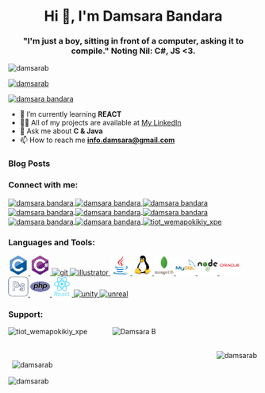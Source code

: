 <h1 align="center">Hi 👋, I'm Damsara Bandara</h1>
<h3 align="center">"I'm just a boy, sitting in front of a computer, asking it to compile." Noting Nil: C#, JS <3.</h3>

<p align="left">
  <img src="https://komarev.com/ghpvc/?username=damsarab&label=Profile%20views&color=0e75b6&style=flat" alt="damsarab" />
</p>

<p align="left">
  <a href="https://github.com/ryo-ma/github-profile-trophy">
    <img src="https://github-profile-trophy.vercel.app/?username=damsarab" alt="damsarab" />
  </a>
</p>

<p align="left">
  <a href="https://twitter.com/damsarabandara" target="blank">
    <img src="https://img.shields.io/twitter/follow/damsarabandara?logo=twitter&style=for-the-badge" alt="damsara bandara" />
  </a>
</p>

- 🌱 I’m currently learning **REACT**
- 👨‍💻 All of my projects are available at [My LinkedIn](https://www.linkedin.com/in/damsara-bandara-0ba874198/)
- 💬 Ask me about **C & Java**
- 📫 How to reach me **info.damsara@gmail.com**

### Blog Posts
<!-- BLOG-POST-LIST:START -->
<!-- BLOG-POST-LIST:END -->

<h3 align="left">Connect with me:</h3>
<p align="left">
  <a href="https://dev.to/damsarabandara" target="blank">
    <img align="center" src="https://raw.githubusercontent.com/rahuldkjain/github-profile-readme-generator/master/src/images/icons/Social/devto.svg" alt="damsara bandara" height="30" width="40" />
  </a>
  <a href="https://twitter.com/damsarabandara" target="blank">
    <img align="center" src="https://raw.githubusercontent.com/rahuldkjain/github-profile-readme-generator/master/src/images/icons/Social/twitter.svg" alt="damsara bandara" height="30" width="40" />
  </a>
  <a href="https://linkedin.com/in/damsarabandara" target="blank">
    <img align="center" src="https://raw.githubusercontent.com/rahuldkjain/github-profile-readme-generator/master/src/images/icons/Social/linked-in-alt.svg" alt="damsara bandara" height="30" width="40" />
  </a>
  <a href="https://stackoverflow.com/users/damsarabandara" target="blank">
    <img align="center" src="https://raw.githubusercontent.com/rahuldkjain/github-profile-readme-generator/master/src/images/icons/Social/stack-overflow.svg" alt="damsara bandara" height="30" width="40" />
  </a>
  <a href="https://fb.com/damsarabandara" target="blank">
    <img align="center" src="https://raw.githubusercontent.com/rahuldkjain/github-profile-readme-generator/master/src/images/icons/Social/facebook.svg" alt="damsara bandara" height="30" width="40" />
  </a>
  <a href="https://instagram.com/damsarabandara" target="blank">
    <img align="center" src="https://raw.githubusercontent.com/rahuldkjain/github-profile-readme-generator/master/src/images/icons/Social/instagram.svg" alt="damsara bandara" height="30" width="40" />
  </a>
  <a href="https://www.codechef.com/users/damsarabandara" target="blank">
    <img align="center" src="https://cdn.jsdelivr.net/npm/simple-icons@3.1.0/icons/codechef.svg" alt="damsara bandara" height="30" width="40" />
  </a>
  <a href="https://www.hackerrank.com/damsarabandara" target="blank">
    <img align="center" src="https://raw.githubusercontent.com/rahuldkjain/github-profile-readme-generator/master/src/images/icons/Social/hackerrank.svg" alt="damsara bandara" height="30" width="40" />
  </a>
  <a href="https://discord.gg/tiot_wemapokikiy_xpe" target="blank">
    <img align="center" src="https://raw.githubusercontent.com/rahuldkjain/github-profile-readme-generator/master/src/images/icons/Social/discord.svg" alt="tiot_wemapokikiy_xpe" height="30" width="40" />
  </a>
</p>

<h3 align="left">Languages and Tools:</h3>
<p align="left">
  <a href="https://www.cprogramming.com/" target="_blank" rel="noreferrer">
    <img src="https://raw.githubusercontent.com/devicons/devicon/master/icons/c/c-original.svg" alt="c" width="40" height="40" />
  </a>
  <a href="https://www.w3schools.com/cs/" target="_blank" rel="noreferrer">
    <img src="https://raw.githubusercontent.com/devicons/devicon/master/icons/csharp/csharp-original.svg" alt="csharp" width="40" height="40" />
  </a>
  <a href="https://git-scm.com/" target="_blank" rel="noreferrer">
    <img src="https://www.vectorlogo.zone/logos/git-scm/git-scm-icon.svg" alt="git" width="40" height="40" />
  </a>
  <a href="https://www.adobe.com/in/products/illustrator.html" target="_blank" rel="noreferrer">
    <img src="https://www.vectorlogo.zone/logos/adobe_illustrator/adobe_illustrator-icon.svg" alt="illustrator" width="40" height="40" />
  </a>
  <a href="https://www.java.com" target="_blank" rel="noreferrer">
    <img src="https://raw.githubusercontent.com/devicons/devicon/master/icons/java/java-original.svg" alt="java" width="40" height="40" />
  </a>
  <a href="https://www.linux.org/" target="_blank" rel="noreferrer">
    <img src="https://raw.githubusercontent.com/devicons/devicon/master/icons/linux/linux-original.svg" alt="linux" width="40" height="40" />
  </a>
  <a href="https://www.mongodb.com/" target="_blank" rel="noreferrer">
    <img src="https://raw.githubusercontent.com/devicons/devicon/master/icons/mongodb/mongodb-original-wordmark.svg" alt="mongodb" width="40" height="40" />
  </a>
  <a href="https://www.mysql.com/" target="_blank" rel="noreferrer">
    <img src="https://raw.githubusercontent.com/devicons/devicon/master/icons/mysql/mysql-original-wordmark.svg" alt="mysql" width="40" height="40" />
  </a>
  <a href="https://nodejs.org" target="_blank" rel="noreferrer">
    <img src="https://raw.githubusercontent.com/devicons/devicon/master/icons/nodejs/nodejs-original-wordmark.svg" alt="nodejs" width="40" height="40" />
  </a>
  <a href="https://www.oracle.com/" target="_blank" rel="noreferrer">
    <img src="https://raw.githubusercontent.com/devicons/devicon/master/icons/oracle/oracle-original.svg" alt="oracle" width="40" height="40" />
  </a>
  <a href="https://www.photoshop.com/en" target="_blank" rel="noreferrer">
    <img src="https://raw.githubusercontent.com/devicons/devicon/master/icons/photoshop/photoshop-line.svg" alt="photoshop" width="40" height="40" />
  </a>
  <a href="https://www.php.net" target="_blank" rel="noreferrer">
    <img src="https://raw.githubusercontent.com/devicons/devicon/master/icons/php/php-original.svg" alt="php" width="40" height="40" />
  </a>
  <a href="https://reactjs.org/" target="_blank" rel="noreferrer">
    <img src="https://raw.githubusercontent.com/devicons/devicon/master/icons/react/react-original-wordmark.svg" alt="react" width="40" height="40" />
  </a>
  <a href="https://unity.com/" target="_blank" rel="noreferrer">
    <img src="https://www.vectorlogo.zone/logos/unity3d/unity3d-icon.svg" alt="unity" width="40" height="40" />
  </a>
  <a href="https://unrealengine.com/" target="_blank" rel="noreferrer">
    <img src="https://raw.githubusercontent.com/kenangundogan/fontisto/036b7eca71aab1bef8e6a0518f7329f13ed62f6b/icons/svg/brand/unreal-engine.svg" alt="unreal" width="40" height="40" />
  </a>
</p>

<h3 align="left">Support:</h3>
<p>
  <a href="https://www.buymeacoffee.com/tiot_wemapokikiy_xpe">
    <img align="left" src="https://cdn.buymeacoffee.com/buttons/v2/default-yellow.png" height="50" width="210" alt="tiot_wemapokikiy_xpe" />
  </a>
  <a href="https://ko-fi.com/DamsaraB">
    <img align="left" src="https://cdn.ko-fi.com/cdn/kofi3.png?v=3" height="50" width="210" alt="Damsara B" />
  </a>
</p>
<br><br>

<p>
  <img align="left" src="https://github-readme-stats.vercel.app/api/top-langs?username=damsarab&show_icons=true&locale=en&layout=compact" alt="damsarab" />
</p>

<p>&nbsp;
  <img align="center" src="https://github-readme-stats.vercel.app/api?username=damsarab&show_icons=true&locale=en" alt="damsarab" />
</p>

<p>
  <img align="center" src="https://github-readme-streak-stats.herokuapp.com/?user=damsarab&" alt="damsarab" />
</p>
